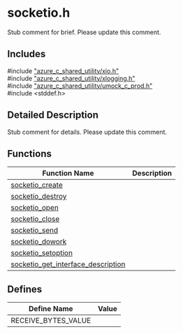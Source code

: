 # socketio.h 

Stub comment for brief. Please update this comment.

## Includes

\#include ["azure_c_shared_utility/xio.h"](iot-c-ref-xio-h.md)  
\#include ["azure_c_shared_utility/xlogging.h"](iot-c-ref-xlogging-h.md)  
\#include ["azure_c_shared_utility/umock_c_prod.h"](iot-c-ref-umock-c-prod-h.md)  
\#include <stddef.h>  

## Detailed Description

Stub comment for details. Please update this comment.

## Functions

Function Name                  | Description                                
--------------------------------|---------------------------------------------
[socketio_create](./iot-c-ref-socketio-h/socketio-create.md)            | 
[socketio_destroy](./iot-c-ref-socketio-h/socketio-destroy.md)            | 
[socketio_open](./iot-c-ref-socketio-h/socketio-open.md)            | 
[socketio_close](./iot-c-ref-socketio-h/socketio-close.md)            | 
[socketio_send](./iot-c-ref-socketio-h/socketio-send.md)            | 
[socketio_dowork](./iot-c-ref-socketio-h/socketio-dowork.md)            | 
[socketio_setoption](./iot-c-ref-socketio-h/socketio-setoption.md)            | 
[socketio_get_interface_description](./iot-c-ref-socketio-h/socketio-get-interface-description.md)            | 

## Defines

Define Name                    | Value                                
--------------------------------|---------------------------------------------
RECEIVE_BYTES_VALUE            | 

